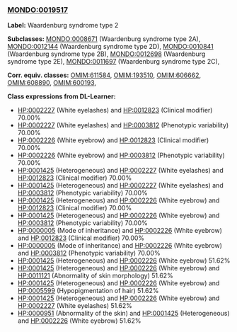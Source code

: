 
### [MONDO:0019517](http://purl.obolibrary.org/obo/MONDO_0019517)
**Label:** Waardenburg syndrome type 2

**Subclasses:** [MONDO:0008671](http://purl.obolibrary.org/obo/MONDO_0008671) (Waardenburg syndrome type 2A), [MONDO:0012144](http://purl.obolibrary.org/obo/MONDO_0012144) (Waardenburg syndrome type 2D), [MONDO:0010841](http://purl.obolibrary.org/obo/MONDO_0010841) (Waardenburg syndrome type 2B), [MONDO:0012698](http://purl.obolibrary.org/obo/MONDO_0012698) (Waardenburg syndrome type 2E), [MONDO:0011697](http://purl.obolibrary.org/obo/MONDO_0011697) (Waardenburg syndrome type 2C), 

**Corr. equiv. classes:** [OMIM:611584](http://purl.obolibrary.org/obo/OMIM_611584), [OMIM:193510](http://purl.obolibrary.org/obo/OMIM_193510), [OMIM:606662](http://purl.obolibrary.org/obo/OMIM_606662), [OMIM:608890](http://purl.obolibrary.org/obo/OMIM_608890), [OMIM:600193](http://purl.obolibrary.org/obo/OMIM_600193), 

**Class expressions from DL-Learner:**

- [HP:0002227](http://purl.obolibrary.org/obo/HP_0002227) (White eyelashes) and [HP:0012823](http://purl.obolibrary.org/obo/HP_0012823) (Clinical modifier) 70.00%
- [HP:0002227](http://purl.obolibrary.org/obo/HP_0002227) (White eyelashes) and [HP:0003812](http://purl.obolibrary.org/obo/HP_0003812) (Phenotypic variability) 70.00%
- [HP:0002226](http://purl.obolibrary.org/obo/HP_0002226) (White eyebrow) and [HP:0012823](http://purl.obolibrary.org/obo/HP_0012823) (Clinical modifier) 70.00%
- [HP:0002226](http://purl.obolibrary.org/obo/HP_0002226) (White eyebrow) and [HP:0003812](http://purl.obolibrary.org/obo/HP_0003812) (Phenotypic variability) 70.00%
- [HP:0001425](http://purl.obolibrary.org/obo/HP_0001425) (Heterogeneous) and [HP:0002227](http://purl.obolibrary.org/obo/HP_0002227) (White eyelashes) and [HP:0012823](http://purl.obolibrary.org/obo/HP_0012823) (Clinical modifier) 70.00%
- [HP:0001425](http://purl.obolibrary.org/obo/HP_0001425) (Heterogeneous) and [HP:0002227](http://purl.obolibrary.org/obo/HP_0002227) (White eyelashes) and [HP:0003812](http://purl.obolibrary.org/obo/HP_0003812) (Phenotypic variability) 70.00%
- [HP:0001425](http://purl.obolibrary.org/obo/HP_0001425) (Heterogeneous) and [HP:0002226](http://purl.obolibrary.org/obo/HP_0002226) (White eyebrow) and [HP:0012823](http://purl.obolibrary.org/obo/HP_0012823) (Clinical modifier) 70.00%
- [HP:0001425](http://purl.obolibrary.org/obo/HP_0001425) (Heterogeneous) and [HP:0002226](http://purl.obolibrary.org/obo/HP_0002226) (White eyebrow) and [HP:0003812](http://purl.obolibrary.org/obo/HP_0003812) (Phenotypic variability) 70.00%
- [HP:0000005](http://purl.obolibrary.org/obo/HP_0000005) (Mode of inheritance) and [HP:0002226](http://purl.obolibrary.org/obo/HP_0002226) (White eyebrow) and [HP:0012823](http://purl.obolibrary.org/obo/HP_0012823) (Clinical modifier) 70.00%
- [HP:0000005](http://purl.obolibrary.org/obo/HP_0000005) (Mode of inheritance) and [HP:0002226](http://purl.obolibrary.org/obo/HP_0002226) (White eyebrow) and [HP:0003812](http://purl.obolibrary.org/obo/HP_0003812) (Phenotypic variability) 70.00%
- [HP:0001425](http://purl.obolibrary.org/obo/HP_0001425) (Heterogeneous) and [HP:0002226](http://purl.obolibrary.org/obo/HP_0002226) (White eyebrow) 51.62%
- [HP:0001425](http://purl.obolibrary.org/obo/HP_0001425) (Heterogeneous) and [HP:0002226](http://purl.obolibrary.org/obo/HP_0002226) (White eyebrow) and [HP:0011121](http://purl.obolibrary.org/obo/HP_0011121) (Abnormality of skin morphology) 51.62%
- [HP:0001425](http://purl.obolibrary.org/obo/HP_0001425) (Heterogeneous) and [HP:0002226](http://purl.obolibrary.org/obo/HP_0002226) (White eyebrow) and [HP:0005599](http://purl.obolibrary.org/obo/HP_0005599) (Hypopigmentation of hair) 51.62%
- [HP:0001425](http://purl.obolibrary.org/obo/HP_0001425) (Heterogeneous) and [HP:0002226](http://purl.obolibrary.org/obo/HP_0002226) (White eyebrow) and [HP:0002227](http://purl.obolibrary.org/obo/HP_0002227) (White eyelashes) 51.62%
- [HP:0000951](http://purl.obolibrary.org/obo/HP_0000951) (Abnormality of the skin) and [HP:0001425](http://purl.obolibrary.org/obo/HP_0001425) (Heterogeneous) and [HP:0002226](http://purl.obolibrary.org/obo/HP_0002226) (White eyebrow) 51.62%


